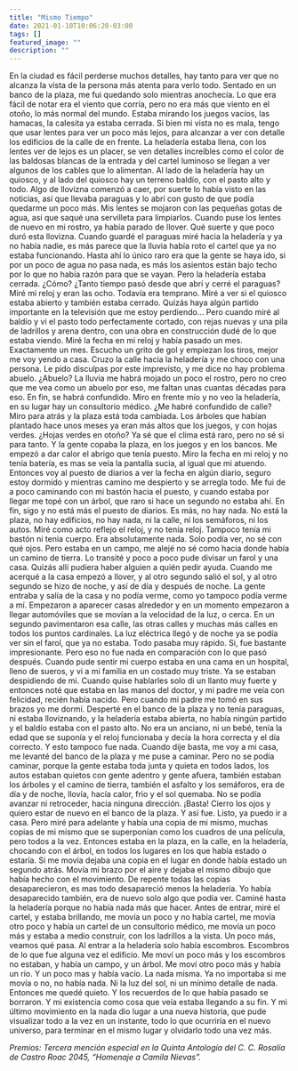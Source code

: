 ```yaml
---
title: "Mismo Tiempo"
date: 2021-01-10T10:06:20-03:00
tags: []
featured_image: ""
description: ""
---
```

En la ciudad es fácil perderse muchos detalles, hay tanto para ver que no alcanza la vista de la persona más atenta para verlo todo. Sentado en un banco de la plaza, me fui quedando solo mientras anochecía. Lo que era fácil de notar era el viento que corría, pero no era más que viento en el otoño, lo más normal del mundo. Estaba mirando los juegos vacíos, las hamacas, la calesita ya estaba cerrada. Si bien mi vista no es mala, tengo que usar lentes para ver un poco más lejos, para alcanzar a ver con detalle los edificios de la calle de en frente. La heladería estaba llena, con los lentes ver de lejos es un placer, se ven detalles increíbles como el color de las baldosas blancas de la entrada y del cartel luminoso se llegan a ver algunos de los cables que lo alimentan. Al lado de la heladería hay un quiosco, y al lado del quiosco hay un terreno baldío, con el pasto alto y todo. Algo de llovizna comenzó a caer, por suerte lo había visto en las noticias, así que llevaba paraguas y lo abrí con gusto de que podía quedarme un poco más. Mis lentes se mojaron con las pequeñas gotas de agua, así que saqué una servilleta para limpiarlos. Cuando puse los lentes de nuevo en mi rostro, ya había parado de llover. Qué suerte y que poco duró esta llovizna. Cuando guardé el paraguas miré hacia la heladería y ya no había nadie, es más parece que la lluvia había roto el cartel que ya no estaba funcionando. Hasta ahí lo único raro era que la gente se haya ido, si por un poco de agua no pasa nada, es más los asientos están bajo techo por lo que no había razón para que se vayan. Pero la heladería estaba cerrada. ¿Cómo? ¿Tanto tiempo pasó desde que abrí y cerré el paraguas? Miré mi reloj y eran las ocho. Todavía era temprano. Miré a ver si el quiosco estaba abierto y también estaba cerrado. Quizás haya algún partido importante en la televisión que me estoy perdiendo... Pero cuando miré al baldío y vi el pasto todo perfectamente cortado, con rejas nuevas y una pila de ladrillos y arena dentro, con una obra en construcción dudé de lo que estaba viendo. Miré la fecha en mi reloj y había pasado un mes. Exactamente un mes. Escucho un grito de gol y empiezan los tiros, mejor me voy yendo a casa. Cruzo la calle hacia la heladería y me choco con una persona. Le pido disculpas por este imprevisto, y me dice no hay problema abuelo. ¿Abuelo? La lluvia me habrá mojado un poco el rostro, pero no creo que me vea como un abuelo por eso, me faltan unas cuantas décadas para eso. En fin, se habrá confundido. Miro en frente mío y no veo la heladería, en su lugar hay un consultorio médico. ¿Me habré confundido de calle? Miro para atrás y la plaza está toda cambiada. Los árboles que habían plantado hace unos meses ya eran más altos que los juegos, y con hojas verdes. ¿Hojas verdes en otoño? Ya sé que el clima está raro, pero no sé si para tanto. Y la gente copaba la plaza, en los juegos y en los bancos. Me empezó a dar calor el abrigo que tenía puesto. Miro la fecha en mi reloj y no tenía batería, es mas se veía la pantalla sucia, al igual que mi atuendo. Entonces voy al puesto de diarios a ver la fecha en algún diario, seguro estoy dormido y mientras camino me despierto y se arregla todo. Me fui de a poco caminando con mi bastón hacia el puesto, y cuando estaba por llegar me topé con un árbol, que raro si hace un segundo no estaba ahí. En fin, sigo y no está más el puesto de diarios. Es más, no hay nada. No está la plaza, no hay edificios, no hay nada, ni la calle, ni los semáforos, ni los autos. Miré como acto reflejo el reloj, y no tenía reloj. Tampoco tenía mi bastón ni tenía cuerpo. Era absolutamente nada. Solo podía ver, no sé con qué ojos. Pero estaba en un campo, me alejé no sé como hacia donde había un camino de tierra. Lo transité y poco a poco pude divisar un farol y una casa. Quizás allí pudiera haber alguien a quién pedir ayuda. Cuando me acerqué a la casa empezó a llover, y al otro segundo salió el sol, y al otro segundo se hizo de noche, y así de día y después de noche. La gente entraba y salía de la casa y no podía verme, como yo tampoco podía verme a mí. Empezaron a aparecer casas alrededor y en un momento empezaron a llegar automóviles que se movían a la velocidad de la luz, o cerca. En un segundo pavimentaron esa calle, las otras calles y muchas más calles en todos los puntos cardinales. La luz eléctrica llegó y de noche ya se podía ver sin el farol, que ya no estaba. Todo pasaba muy rápido. Si, fue bastante impresionante. Pero eso no fue nada en comparación con lo que pasó después. Cuando pude sentir mi cuerpo estaba en una cama en un hospital, lleno de sueros, y vi a mi familia en un costado muy triste. Ya se estaban despidiendo de mi. Cuando quise hablarles solo di un llanto muy fuerte y entonces noté que estaba en las manos del doctor, y mi padre me veía con felicidad, recién había nacido. Pero cuando mi padre me tomó en sus brazos yo me dormí. Desperté en el banco de la plaza y no tenía paraguas, ni estaba lloviznando, y la heladería estaba abierta, no había ningún partido y el baldío estaba con el pasto alto. No era un anciano, ni un bebé, tenía la edad que se suponía y el reloj funcionaba y decía la hora correcta y el día correcto. Y esto tampoco fue nada. Cuando dije basta, me voy a mi casa, me levanté del banco de la plaza y me puse a caminar. Pero no se podía caminar, porque la gente estaba toda junta y quieta en todos lados, los autos estaban quietos con gente adentro y gente afuera, también estaban los árboles y el camino de tierra, también el asfalto y los semáforos, era de día y de noche, llovía, hacía calor, frio y el sol quemaba. No se podía avanzar ni retroceder, hacia ninguna dirección. ¡Basta! Cierro los ojos y quiero estar de nuevo en el banco de la plaza. Y así fue. Listo, ya puedo ir a casa. Pero miré para adelante y había una copia de mi mismo, muchas copias de mi mismo que se superponían como los cuadros de una película, pero todos a la vez. Entonces estaba en la plaza, en la calle, en la heladería, chocando con el árbol, en todos los lugares en los que había estado o estaría. Si me movía dejaba una copia en el lugar en donde había estado un segundo atrás. Movía mi brazo por el aire y dejaba el mismo dibujo que había hecho con el movimiento. De repente todas las copias desaparecieron, es mas todo desapareció menos la heladería. Yo había desaparecido también, era de nuevo solo algo que podía ver. Caminé hasta la heladería porque no había nada más que hacer. Antes de entrar, miré el cartel, y estaba brillando, me movía un poco y no había cartel, me movía otro poco y había un cartel de un consultorio médico, me movía un poco más y estaba a medio construir, con los ladrillos a la vista. Un poco más, veamos qué pasa. Al entrar a la heladería solo había escombros. Escombros de lo que fue alguna vez el edificio. Me moví un poco más y los escombros no estaban, y había un campo, y un árbol. Me moví otro poco más y había un rio. Y un poco mas y había vacío. La nada misma. Ya no importaba si me movía o no, no había nada. Ni la luz del sol, ni un mínimo detalle de nada. Entonces me quedé quieto. Y los recuerdos de lo que había pasado se borraron. Y mi existencia como cosa que veía estaba llegando a su fin. Y mi último movimiento en la nada dio lugar a una nueva historia, que pude visualizar todo a la vez en un instante, todo lo que ocurriría en el nuevo universo, para terminar en el mismo lugar y olvidarlo todo una vez más.

*Premios: Tercera mención especial en la Quinta Antología del C. C. Rosalía de Castro Roac 2045, “Homenaje a Camila Nievas”.*
